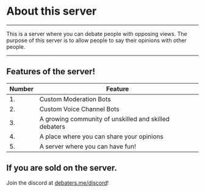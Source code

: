 # About this server

---

This is a server where you can debate people with opposing views. The purpose of this server is to allow people to say their opinions with other people.

---

## Features of the server!

| Number | Feature |
| ------ | ------- |
| 1. | Custom Moderation Bots |
| 2. | Custom Voice Channel Bots |
| 3. | A growing community of unskilled and skilled debaters |
| 4. | A place where you can share your opinions |
| 5. | A server where you can have fun! |

## If you are sold on the server.

Join the discord at [debaters.me/discord](/discord)!